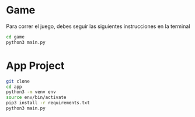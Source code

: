 # Game

Para correr el juego, debes seguir las siguientes instrucciones en la terminal
````sh
cd game
python3 main.py
````
# App Project
````sh
git clone
cd app
python3 -m venv env
source env/bin/activate
pip3 install -r requirements.txt
python3 main.py
````
